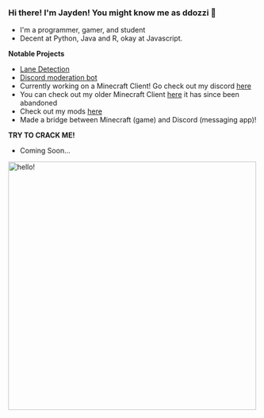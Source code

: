 ### Hi there! I'm Jayden! You might know me as ddozzi 👋

* I'm a programmer, gamer, and student 
* Decent at Python, Java and R, okay at Javascript.

**Notable Projects**
* [Lane Detection](https://github.com/ddozzi/Lane-Detection-v1.2)
* [Discord moderation bot](https://github.com/ddozzi/ban-notifier)                  
* Currently working on a Minecraft Client! Go check out my discord [here](https://discord.gg/TJfge8HC)
* You can check out my older Minecraft Client [here](https://ddozzi.github.io) it has since been abandoned
* Check out my mods [here](https://github.com/ddozzi?tab=repositories&q=mod&type=&language=java&sort=)
* Made a bridge between Minecraft (game) and Discord (messaging app)!

**TRY TO CRACK ME!**
* Coming Soon...

<p>
  <img width="500" alt="hello!" align="left" src="https://github-readme-stats.vercel.app/api?username=DDOZZI&theme=dark">
</p>
